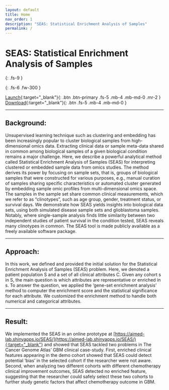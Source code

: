 ```yaml
---
layout: default
title: Home
nav_order: 1
description: "SEAS: Statistical Enrichment Analysis of Samples"
permalink: /
---
```


# SEAS: Statistical Enrichment Analysis of Samples
{: .fs-9 }

{: .fs-6 .fw-300 }

[Launch](https://aimed-lab.shinyapps.io/SEAS/){:target="_blank"}{: .btn .btn-primary .fs-5 .mb-4 .mb-md-0 .mr-2 } [Download](https://github.com/aimed-uab/SEAS){:target="_blank"}{: .btn .fs-5 .mb-4 .mb-md-0 }

---

## Background: 
Unsupervised learning technique such as clustering and embedding has been increasingly popular to cluster biological samples from high-dimensional omics data. Extracting clinical data or sample meta-data shared in common among biological samples of a given biological condition remains a major challenge. Here, we describe a powerful analytical method called Statistical Enrichment Analysis of Samples (SEAS) for interpreting clustered or embedded sample data from omics studies. The method derives its power by focusing on sample sets, that is, groups of biological samples that were constructed for various purposes, e.g., manual curation of samples sharing specific characteristics or automated cluster generated by embedding sample omic profiles from multi-dimensional omics space. The samples in the sample set share common clinical measurements, which we refer to as “clinotypes”, such as age group, gender, treatment status, or survival days. We demonstrate how SEAS yields insights into biological data sets, using both simulated disease sample sets and glioblastoma samples. Notably, where single-sample analysis finds little similarity between two independent studies of patient survival in the condition tested, SEAS reveals many clinotypes in common. The SEAS tool is made publicly available as a freely available software package.

---

## Approach: 
In this work, we defined and provided the initial solution for the Statistical Enrichment Analysis of Samples (SEAS) problem. Here, we denoted a patient population S and a set of all clinical attributes C. Given any cohort s in S, the main question is which attributes are representative or enriched in s. To answer the question, we applied the ‘gene-set enrichment analysis’ method to computer the enrichment score and the statistical significance for each attribute. We customized the enrichment method to handle both numerical and categorical attributes.

---

## Result: 
We implemented the SEAS in an online prototype at [https://aimed-lab.shinyapps.io/SEAS/](https://aimed-lab.shinyapps.io/SEAS/){:target="_blank"} and showed that SEAS tackled two problems in The Cancer Genome Atlas’ GBM clinical case-study. First, enriched clinical features appearing in the demo cohort showed that SEAS could detect potential ‘bias’ in the selected cohort if the researcher were not aware. Second, when analyzing two different cohorts with different chemotherapy clinical improvement outcomes, SEAS detected no enriched feature, suggesting that the researcher could safely select these two cohorts to further study genetic factors that affect chemotherapy outcome in GBM.
